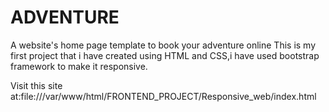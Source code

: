 # ADVENTURE

A website's home page template to book your adventure online This is my first project that i have created using HTML and CSS,i have used bootstrap framework to make it responsive.

Visit this site at:file:///var/www/html/FRONTEND_PROJECT/Responsive_web/index.html
